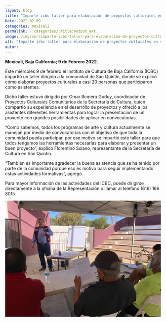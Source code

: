 ```yaml
---
layout: blog
title: "Imparte icbc taller para elaboración de proyectos culturales en san quintín"
Date: 2022-02-09
categories: mexicali
permalink: /:categories/:title:output_ext
image: /img/cnr/imparte-icbc-taller-para-elaboracion-de-proyectos-culturales-en-san-quitin.png
alt: "Imparte icbc taller para elaboración de proyectos culturales en san quintín"
autor:
---
```


**Mexicali, Baja California; 9 de Febrero 2022.** 

Este miércoles 9 de febrero el Instituto de Cultura de Baja California (ICBC) impartió un taller dirigido a la comunidad de San Quintín, donde se explicó cómo elaborar proyectos culturales a casi 20 personas que participaron como asistentes. 

Dicho taller estuvo dirigido por Omar Romero Godoy, coordinador de Proyectos Culturales Comunitarios de la Secretaría de Cultura, quien compartió su experiencia en el desarrollo de proyectos y ofreció a los asistentes diferentes herramientas para lograr la presentación de un proyecto con grandes posibilidades de aplicar en convocatorias.

“Como sabemos, todos los programas de arte y cultura actualmente se manejan por medio de convocatorias con el objetivo de que toda la comunidad pueda participar, por ese motivo se impartió este taller para que todos tengamos las herramientas necesarias para elaborar y presentar un buen proyecto”, explicó Florentino Solano, representante de la Secretaría de Cultura en San Quintín.

“También es importante agradecer la buena asistencia que se ha tenido por parte de la comunidad porque eso es motivo para seguir implementando estas actividades formativas”, agregó.

Para mayor información de las actividades del ICBC, puede dirigirse directamente a la oficina de la Representación o llamar al teléfono (616) 166 8015.

<div id="carouselExampleSlidesOnly" class="carousel slide" data-ride="carousel">
  <div class="carousel-inner">
    <div class="carousel-item active">
       <img class="d-block w-100" src="/img/cnr/imparte-icbc-taller-para-elaboracion-de-proyectos-culturales-en-san-quitin.png" loading="lazy"  alt="Imparte icbc taller para elaboración de proyectos culturales en san quintín">
    </div>
  </div>
</div>